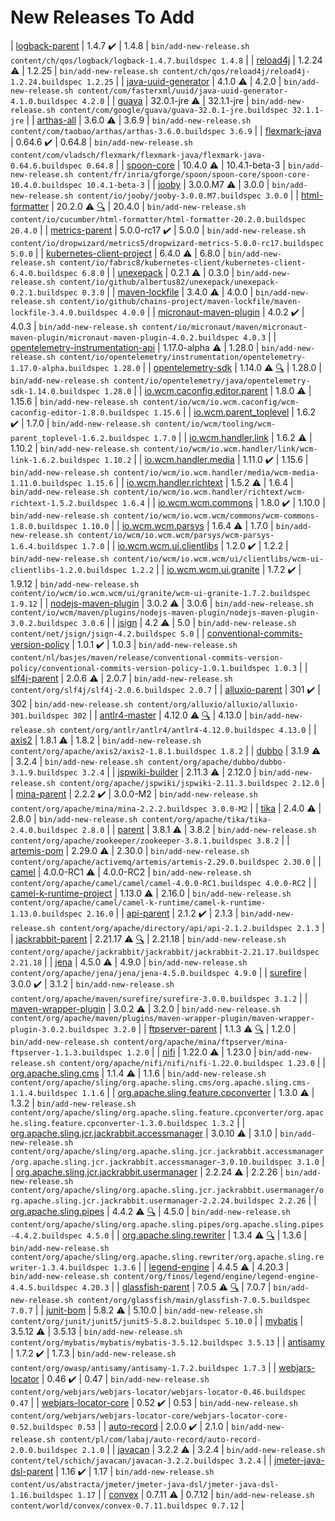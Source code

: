 New Releases To Add
===================

<!-- BEGIN GENERATED ADD -->
| <!-- 0 20230613083146 --> [logback-parent](content/ch/qos/logback/README.md) | 1.4.7 :heavy_check_mark: | 1.4.8 | `bin/add-new-release.sh content/ch/qos/logback/logback-1.4.7.buildspec 1.4.8` |
| <!-- 1 20230322192308 --> [reload4j](content/ch/qos/reload4j/README.md) | 1.2.24 :warning: | 1.2.25 | `bin/add-new-release.sh content/ch/qos/reload4j/reload4j-1.2.24.buildspec 1.2.25` |
| <!-- 1 20230514234105 --> [java-uuid-generator](content/com/fasterxml/uuid/README.md) | 4.1.0 :warning: | 4.2.0 | `bin/add-new-release.sh content/com/fasterxml/uuid/java-uuid-generator-4.1.0.buildspec 4.2.0` |
| <!-- 3 20230630150343 --> [guava](content/com/google/guava/README.md) | 32.0.1-jre :warning: | 32.1.1-jre | `bin/add-new-release.sh content/com/google/guava/guava-32.0.1-jre.buildspec 32.1.1-jre` |
| <!-- 5 20230509105056 --> [arthas-all](content/com/taobao/arthas/README.md) | 3.6.0 :warning: | 3.6.9 | `bin/add-new-release.sh content/com/taobao/arthas/arthas-3.6.0.buildspec 3.6.9` |
| <!-- 0 20230523183250 --> [flexmark-java](content/com/vladsch/flexmark/flexmark-java/README.md) | 0.64.6 :heavy_check_mark: | 0.64.8 | `bin/add-new-release.sh content/com/vladsch/flexmark/flexmark-java/flexmark-java-0.64.6.buildspec 0.64.8` |
| <!-- 1 20230725014436 --> [spoon-core](content/fr/inria/gforge/spoon/spoon-core/README.md) | 10.4.0 :warning: | 10.4.1-beta-3 | `bin/add-new-release.sh content/fr/inria/gforge/spoon/spoon-core/spoon-core-10.4.0.buildspec 10.4.1-beta-3` |
| <!-- 8 20230703232859 --> [jooby](content/io/jooby/README.md) | 3.0.0.M7 :warning: | 3.0.0 | `bin/add-new-release.sh content/io/jooby/jooby-3.0.0.M7.buildspec 3.0.0` |
| <!-- 1 20230713152938 --> [html-formatter](content/io/cucumber/html-formatter/README.md) | 20.2.0 :warning: [:mag:](https://github.com/cucumber/html-formatter/issues/207) | 20.4.0 | `bin/add-new-release.sh content/io/cucumber/html-formatter/html-formatter-20.2.0.buildspec 20.4.0` |
| <!-- 0 20230602074158 --> [metrics-parent](content/io/dropwizard/metrics5/README.md) | 5.0.0-rc17 :heavy_check_mark: | 5.0.0 | `bin/add-new-release.sh content/io/dropwizard/metrics5/dropwizard-metrics-5.0.0-rc17.buildspec 5.0.0` |
| <!-- 135 20230724092901 --> [kubernetes-client-project](content/io/fabric8/kubernetes-client/README.md) | 6.4.0 :warning: | 6.8.0 | `bin/add-new-release.sh content/io/fabric8/kubernetes-client/kubernetes-client-6.4.0.buildspec 6.8.0` |
| <!-- 1 20230603202113 --> [unexepack](content/io/github/albertus82/unexepack/README.md) | 0.2.1 :warning: | 0.3.0 | `bin/add-new-release.sh content/io/github/albertus82/unexepack/unexepack-0.2.1.buildspec 0.3.0` |
| <!-- 1 20230714110756 --> [maven-lockfile](content/io/github/chains-project/maven-lockfile/README.md) | 3.4.0 :warning: | 4.0.0 | `bin/add-new-release.sh content/io/github/chains-project/maven-lockfile/maven-lockfile-3.4.0.buildspec 4.0.0` |
| <!-- 0 20230727133815 --> [micronaut-maven-plugin](content/io/micronaut/maven/micronaut-maven-plugin/README.md) | 4.0.2 :heavy_check_mark: | 4.0.3 | `bin/add-new-release.sh content/io/micronaut/maven/micronaut-maven-plugin/micronaut-maven-plugin-4.0.2.buildspec 4.0.3` |
| <!-- 268 20230712205211 --> [opentelemetry-instrumentation-api](content/io/opentelemetry/instrumentation/README.md) | 1.17.0-alpha :warning: | 1.28.0 | `bin/add-new-release.sh content/io/opentelemetry/instrumentation/opentelemetry-1.17.0-alpha.buildspec 1.28.0` |
| <!-- 129 20230707123040 --> [opentelemetry-sdk](content/io/opentelemetry/java/README.md) | 1.14.0 :warning: [:mag:](https://github.com/open-telemetry/opentelemetry-java/issues/4488) | 1.28.0 | `bin/add-new-release.sh content/io/opentelemetry/java/opentelemetry-sdk-1.14.0.buildspec 1.28.0` |
| <!-- 3 20230327101259 --> [io.wcm.caconfig.editor.parent](content/io/wcm/io.wcm.caconfig/README.md) | 1.8.0 :warning: | 1.15.6 | `bin/add-new-release.sh content/io/wcm/io.wcm.caconfig/wcm-caconfig-editor-1.8.0.buildspec 1.15.6` |
| <!-- 0 20220126200009 --> [io.wcm.parent_toplevel](content/io/wcm/tooling/README.md) | 1.6.2 :heavy_check_mark: | 1.7.0 | `bin/add-new-release.sh content/io/wcm/tooling/wcm-parent_toplevel-1.6.2.buildspec 1.7.0` |
| <!-- 3 20230224145846 --> [io.wcm.handler.link](content/io/wcm/io.wcm.handler/link/README.md) | 1.6.2 :warning: | 1.10.2 | `bin/add-new-release.sh content/io/wcm/io.wcm.handler/link/wcm-link-1.6.2.buildspec 1.10.2` |
| <!-- 0 20230419111659 --> [io.wcm.handler.media](content/io/wcm/io.wcm.handler/media/README.md) | 1.11.0 :heavy_check_mark: | 1.15.6 | `bin/add-new-release.sh content/io/wcm/io.wcm.handler/media/wcm-media-1.11.0.buildspec 1.15.6` |
| <!-- 4 20230419112020 --> [io.wcm.handler.richtext](content/io/wcm/io.wcm.handler/richtext/README.md) | 1.5.2 :warning: | 1.6.4 | `bin/add-new-release.sh content/io/wcm/io.wcm.handler/richtext/wcm-richtext-1.5.2.buildspec 1.6.4` |
| <!-- 0 20230419112803 --> [io.wcm.wcm.commons](content/io/wcm/io.wcm.wcm/commons/README.md) | 1.8.0 :heavy_check_mark: | 1.10.0 | `bin/add-new-release.sh content/io/wcm/io.wcm.wcm/commons/wcm-commons-1.8.0.buildspec 1.10.0` |
| <!-- 2 20230224151048 --> [io.wcm.wcm.parsys](content/io/wcm/io.wcm.wcm/parsys/README.md) | 1.6.4 :warning: | 1.7.0 | `bin/add-new-release.sh content/io/wcm/io.wcm.wcm/parsys/wcm-parsys-1.6.4.buildspec 1.7.0` |
| <!-- 0 20211108142409 --> [io.wcm.wcm.ui.clientlibs](content/io/wcm/io.wcm.wcm/ui/clientlibs/README.md) | 1.2.0 :heavy_check_mark: | 1.2.2 | `bin/add-new-release.sh content/io/wcm/io.wcm.wcm/ui/clientlibs/wcm-ui-clientlibs-1.2.0.buildspec 1.2.2` |
| <!-- 0 20230519120111 --> [io.wcm.wcm.ui.granite](content/io/wcm/io.wcm.wcm/ui/granite/README.md) | 1.7.2 :heavy_check_mark: | 1.9.12 | `bin/add-new-release.sh content/io/wcm/io.wcm.wcm/ui/granite/wcm-ui-granite-1.7.2.buildspec 1.9.12` |
| <!-- 1 20220127084327 --> [nodejs-maven-plugin](content/io/wcm/maven/plugins/nodejs-maven-plugin/README.md) | 3.0.2 :warning: | 3.0.6 | `bin/add-new-release.sh content/io/wcm/maven/plugins/nodejs-maven-plugin/nodejs-maven-plugin-3.0.2.buildspec 3.0.6` |
| <!-- 3 20230606153619 --> [jsign](content/net/jsign/README.md) | 4.2 :warning: | 5.0 | `bin/add-new-release.sh content/net/jsign/jsign-4.2.buildspec 5.0` |
| <!-- 0 20230613152450 --> [conventional-commits-version-policy](content/nl/basjes/maven/release/conventional-commits-version-policy/README.md) | 1.0.1 :heavy_check_mark: | 1.0.3 | `bin/add-new-release.sh content/nl/basjes/maven/release/conventional-commits-version-policy/conventional-commits-version-policy-1.0.1.buildspec 1.0.3` |
| <!-- 3 20230317194015 --> [slf4j-parent](content/org/slf4j/README.md) | 2.0.6 :warning: | 2.0.7 | `bin/add-new-release.sh content/org/slf4j/slf4j-2.0.6.buildspec 2.0.7` |
| <!-- 0 20230730052100 --> [alluxio-parent](content/org/alluxio/alluxio/README.md) | 301 :heavy_check_mark: | 302 | `bin/add-new-release.sh content/org/alluxio/alluxio/alluxio-301.buildspec 302` |
| <!-- 1 20230521174533 --> [antlr4-master](content/org/antlr/antlr4/README.md) | 4.12.0 :warning: [:mag:](https://github.com/antlr/antlr4/pull/4277) | 4.13.0 | `bin/add-new-release.sh content/org/antlr/antlr4/antlr4-4.12.0.buildspec 4.13.0` |
| <!-- 28 20220720235831 --> [axis2](content/org/apache/axis2/README.md) | 1.8.1 :warning: | 1.8.2 | `bin/add-new-release.sh content/org/apache/axis2/axis2-1.8.1.buildspec 1.8.2` |
| <!-- 5 20230713112206 --> [dubbo](content/org/apache/dubbo/README.md) | 3.1.9 :warning: | 3.2.4 | `bin/add-new-release.sh content/org/apache/dubbo/dubbo-3.1.9.buildspec 3.2.4` |
| <!-- 1 20230523192447 --> [jspwiki-builder](content/org/apache/jspwiki/README.md) | 2.11.3 :warning: | 2.12.0 | `bin/add-new-release.sh content/org/apache/jspwiki/jspwiki-2.11.3.buildspec 2.12.0` |
| <!-- 0 20230605023031 --> [mina-parent](content/org/apache/mina/README.md) | 2.2.2 :heavy_check_mark: | 3.0.0-M2 | `bin/add-new-release.sh content/org/apache/mina/mina-2.2.2.buildspec 3.0.0-M2` |
| <!-- 44 20230515102836 --> [tika](content/org/apache/tika/README.md) | 2.4.0 :warning: | 2.8.0 | `bin/add-new-release.sh content/org/apache/tika/tika-2.4.0.buildspec 2.8.0` |
| <!-- 8 20230717181129 --> [parent](content/org/apache/zookeeper/README.md) | 3.8.1 :warning: | 3.8.2 | `bin/add-new-release.sh content/org/apache/zookeeper/zookeeper-3.8.1.buildspec 3.8.2` |
| <!-- 3 20230726170410 --> [artemis-pom](content/org/apache/activemq/artemis/README.md) | 2.29.0 :warning: | 2.30.0 | `bin/add-new-release.sh content/org/apache/activemq/artemis/artemis-2.29.0.buildspec 2.30.0` |
| <!-- 397 20230729144516 --> [camel](content/org/apache/camel/camel/README.md) | 4.0.0-RC1 :warning: | 4.0.0-RC2 | `bin/add-new-release.sh content/org/apache/camel/camel/camel-4.0.0-RC1.buildspec 4.0.0-RC2` |
| <!-- 22 20230710070709 --> [camel-k-runtime-project](content/org/apache/camel/camel-k-runtime/README.md) | 1.13.0 :warning: | 2.16.0 | `bin/add-new-release.sh content/org/apache/camel/camel-k-runtime/camel-k-runtime-1.13.0.buildspec 2.16.0` |
| <!-- 0 20230409054244 --> [api-parent](content/org/apache/directory/api/README.md) | 2.1.2 :heavy_check_mark: | 2.1.3 | `bin/add-new-release.sh content/org/apache/directory/api/api-2.1.2.buildspec 2.1.3` |
| <!-- 8 20230724104841 --> [jackrabbit-parent](content/org/apache/jackrabbit/jackrabbit/README.md) | 2.21.17 :warning: [:mag:](https://github.com/apache/jackrabbit/pull/139) | 2.21.18 | `bin/add-new-release.sh content/org/apache/jackrabbit/jackrabbit/jackrabbit-2.21.17.buildspec 2.21.18` |
| <!-- 11 20230708211505 --> [jena](content/org/apache/jena/jena/README.md) | 4.5.0 :warning: | 4.9.0 | `bin/add-new-release.sh content/org/apache/jena/jena/jena-4.5.0.buildspec 4.9.0` |
| <!-- 0 20230606180420 --> [surefire](content/org/apache/maven/surefire/README.md) | 3.0.0 :heavy_check_mark: | 3.1.2 | `bin/add-new-release.sh content/org/apache/maven/surefire/surefire-3.0.0.buildspec 3.1.2` |
| <!-- 2 20230312170149 --> [maven-wrapper-plugin](content/org/apache/maven/plugins/maven-wrapper-plugin/README.md) | 3.0.2 :warning: | 3.2.0 | `bin/add-new-release.sh content/org/apache/maven/plugins/maven-wrapper-plugin/maven-wrapper-plugin-3.0.2.buildspec 3.2.0` |
| <!-- 7 20220313222929 --> [ftpserver-parent](content/org/apache/mina/ftpserver/README.md) | 1.1.3 :warning: [:mag:](https://github.com/apache/mina-ftpserver/pull/13) | 1.2.0 | `bin/add-new-release.sh content/org/apache/mina/ftpserver/mina-ftpserver-1.1.3.buildspec 1.2.0` |
| <!-- 64 20230728220308 --> [nifi](content/org/apache/nifi/nifi/README.md) | 1.22.0 :warning: | 1.23.0 | `bin/add-new-release.sh content/org/apache/nifi/nifi/nifi-1.22.0.buildspec 1.23.0` |
| <!-- 4 20230203180057 --> [org.apache.sling.cms](content/org/apache/sling/org.apache.sling.cms/README.md) | 1.1.4 :warning: | 1.1.6 | `bin/add-new-release.sh content/org/apache/sling/org.apache.sling.cms/org.apache.sling.cms-1.1.4.buildspec 1.1.6` |
| <!-- 2 20230508123212 --> [org.apache.sling.feature.cpconverter](content/org/apache/sling/org.apache.sling.feature.cpconverter/README.md) | 1.3.0 :warning: | 1.3.2 | `bin/add-new-release.sh content/org/apache/sling/org.apache.sling.feature.cpconverter/org.apache.sling.feature.cpconverter-1.3.0.buildspec 1.3.2` |
| <!-- 1 20221118010633 --> [org.apache.sling.jcr.jackrabbit.accessmanager](content/org/apache/sling/org.apache.sling.jcr.jackrabbit.accessmanager/README.md) | 3.0.10 :warning: | 3.1.0 | `bin/add-new-release.sh content/org/apache/sling/org.apache.sling.jcr.jackrabbit.accessmanager/org.apache.sling.jcr.jackrabbit.accessmanager-3.0.10.buildspec 3.1.0` |
| <!-- 1 20220823210050 --> [org.apache.sling.jcr.jackrabbit.usermanager](content/org/apache/sling/org.apache.sling.jcr.jackrabbit.usermanager/README.md) | 2.2.24 :warning: | 2.2.26 | `bin/add-new-release.sh content/org/apache/sling/org.apache.sling.jcr.jackrabbit.usermanager/org.apache.sling.jcr.jackrabbit.usermanager-2.2.24.buildspec 2.2.26` |
| <!-- 1 20220821195753 --> [org.apache.sling.pipes](content/org/apache/sling/org.apache.sling.pipes/README.md) | 4.4.2 :warning: [:mag:](https://issues.apache.org/jira/browse/SM-5021) | 4.5.0 | `bin/add-new-release.sh content/org/apache/sling/org.apache.sling.pipes/org.apache.sling.pipes-4.4.2.buildspec 4.5.0` |
| <!-- 1 20230428042916 --> [org.apache.sling.rewriter](content/org/apache/sling/org.apache.sling.rewriter/README.md) | 1.3.4 :warning: [:mag:](https://github.com/apache/sling-org-apache-sling-rewriter/pull/10) | 1.3.6 | `bin/add-new-release.sh content/org/apache/sling/org.apache.sling.rewriter/org.apache.sling.rewriter-1.3.4.buildspec 1.3.6` |
| <!-- 75 20230726193812 --> [legend-engine](content/org/finos/legend/engine/README.md) | 4.4.5 :warning: | 4.20.3 | `bin/add-new-release.sh content/org/finos/legend/engine/legend-engine-4.4.5.buildspec 4.20.3` |
| <!-- 211 20230729161134 --> [glassfish-parent](content/org/glassfish/main/README.md) | 7.0.5 :warning: [:mag:](https://github.com/eclipse-ee4j/glassfish/pull/24462) | 7.0.7 | `bin/add-new-release.sh content/org/glassfish/main/glassfish-7.0.5.buildspec 7.0.7` |
| <!-- 38 20230723125611 --> [junit-bom](content/org/junit/junit5/README.md) | 5.8.2 :warning: | 5.10.0 | `bin/add-new-release.sh content/org/junit/junit5/junit5-5.8.2.buildspec 5.10.0` |
| <!-- 1 20230311095043 --> [mybatis](content/org/mybatis/mybatis/README.md) | 3.5.12 :warning: | 3.5.13 | `bin/add-new-release.sh content/org/mybatis/mybatis/mybatis-3.5.12.buildspec 3.5.13` |
| <!-- 0 20230412131318 --> [antisamy](content/org/owasp/antisamy/README.md) | 1.7.2 :heavy_check_mark: | 1.7.3 | `bin/add-new-release.sh content/org/owasp/antisamy/antisamy-1.7.2.buildspec 1.7.3` |
| <!-- 0 20230620200142 --> [webjars-locator](content/org/webjars/webjars-locator/README.md) | 0.46 :heavy_check_mark: | 0.47 | `bin/add-new-release.sh content/org/webjars/webjars-locator/webjars-locator-0.46.buildspec 0.47` |
| <!-- 0 20230620195901 --> [webjars-locator-core](content/org/webjars/webjars-locator-core/README.md) | 0.52 :heavy_check_mark: | 0.53 | `bin/add-new-release.sh content/org/webjars/webjars-locator-core/webjars-locator-core-0.52.buildspec 0.53` |
| <!-- 0 20230721020416 --> [auto-record](content/pl/com/labaj/auto-record/README.md) | 2.0.0 :heavy_check_mark: | 2.1.0 | `bin/add-new-release.sh content/pl/com/labaj/auto-record/auto-record-2.0.0.buildspec 2.1.0` |
| <!-- 9 20230729141934 --> [javacan](content/tel/schich/javacan/README.md) | 3.2.2 :warning: | 3.2.4 | `bin/add-new-release.sh content/tel/schich/javacan/javacan-3.2.2.buildspec 3.2.4` |
| <!-- 0 20230720151400 --> [jmeter-java-dsl-parent](content/us/abstracta/jmeter/jmeter-java-dsl/README.md) | 1.16 :heavy_check_mark: | 1.17 | `bin/add-new-release.sh content/us/abstracta/jmeter/jmeter-java-dsl/jmeter-java-dsl-1.16.buildspec 1.17` |
| <!-- 6 20230712100509 --> [convex](content/world/convex/README.md) | 0.7.11 :warning: | 0.7.12 | `bin/add-new-release.sh content/world/convex/convex-0.7.11.buildspec 0.7.12` |
<!-- END GENERATED ADD -->
